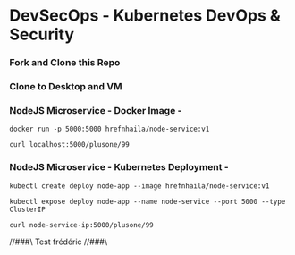 
# DevSecOps - Kubernetes DevOps & Security

### Fork and Clone this Repo

### Clone to Desktop and VM

### NodeJS Microservice - Docker Image -

`docker run -p 5000:5000 hrefnhaila/node-service:v1`

`curl localhost:5000/plusone/99`
 
### NodeJS Microservice - Kubernetes Deployment -
`kubectl create deploy node-app --image hrefnhaila/node-service:v1`

`kubectl expose deploy node-app --name node-service --port 5000 --type ClusterIP`

`curl node-service-ip:5000/plusone/99`

//###\\ Test frédéric //###\\
